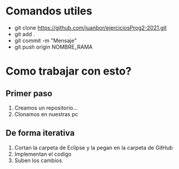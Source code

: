 # Comandos utiles
- git clone https://github.com/juanbor/ejerciciosProg2-2021.git
- git add .
- git commit -m "Mensaje"
- git push origin NOMBRE_RAMA

# Como trabajar con esto?
## Primer paso
1. Creamos un repositorio...
2. Clonamos en nuestras pc

## De forma iterativa
1. Cortan la carpeta de Eclipse y la pegan en la carpeta de GitHub
2. Implementan el codigo 
3. Suben los cambios
